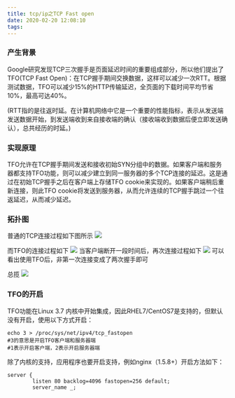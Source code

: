 ```yaml
---
title: tcp/ip之TCP Fast open
date: 2020-02-20 12:08:10
tags:
---
```


### 产生背景
Google研究发现TCP三次握手是页面延迟时间的重要组成部分，所以他们提出了TFO(TCP Fast Open)：在TCP握手期间交换数据，这样可以减少一次RTT。根据测试数据，TFO可以减少15%的HTTP传输延迟，全页面的下载时间平均节省10%，最高可达40%。

(RTT指的是往返时延。在计算机网络中它是一个重要的性能指标，表示从发送端发送数据开始，到发送端收到来自接收端的确认（接收端收到数据后便立即发送确认），总共经历的时延。)

### 实现原理
TFO允许在TCP握手期间发送和接收初始SYN分组中的数据。如果客户端和服务器都支持TFO功能，则可以减少建立到同一服务器的多个TCP连接的延迟。这是通过在初始TCP握手之后在客户端上存储TFO cookie来实现的。如果客户端稍后重新连接，则此TFO cookie将发送到服务器，从而允许连续的TCP握手跳过一个往返延迟，从而减少延迟。



### 拓扑图
普通的TCP连接过程如下图所示 
![](/img/newimg/0082zybpgy1gc2s4f800fj30go08zwem.jpg)



而TFO的连接过程如下 
![](/img/newimg/0082zybpgy1gc2s5lu0yij30go099dg0.jpg)
当客户端断开一段时间后，再次连接过程如下
![](/img/newimg/0082zybpgy1gc2s5whhzuj30go0ac3yr.jpg)
可以看出使用TFO后，非第一次连接变成了两次握手即可

总揽
![](/img/newimg/0082zybpgy1gc2pyjnhaoj30ry0nedis.jpg)

### TFO的开启

TFO功能在Linux 3.7 内核中开始集成，因此RHEL7/CentOS7是支持的，但默认没有开启，使用以下方式开启：
```
echo 3 > /proc/sys/net/ipv4/tcp_fastopen
#3的意思是开启TFO客户端和服务器端
#1表示开启客户端，2表示开启服务器端
```
除了内核的支持，应用程序也要开启支持，例如nginx（1.5.8+）开启方法如下：
```
server {
        listen 80 backlog=4096 fastopen=256 default;
        server_name _;
```